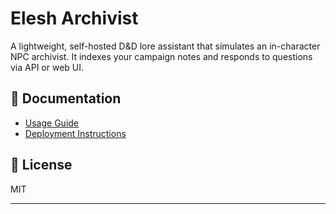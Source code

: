 # Elesh Archivist

A lightweight, self-hosted D&D lore assistant that simulates an in-character NPC archivist. It indexes your campaign notes and responds to questions via API or web UI.

## 🔗 Documentation

- [Usage Guide](./USAGE.md)
- [Deployment Instructions](./DEPLOY.md)

## 📄 License

MIT

---